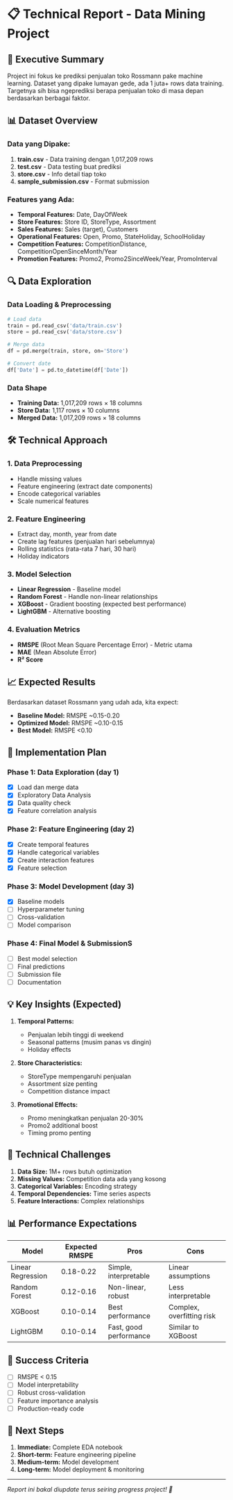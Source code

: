 # 📋 Technical Report - Data Mining Project

## 🎯 Executive Summary

Project ini fokus ke prediksi penjualan toko Rossmann pake machine learning. Dataset yang dipake lumayan gede, ada 1 juta+ rows data training. Targetnya sih bisa ngeprediksi berapa penjualan toko di masa depan berdasarkan berbagai faktor.

## 📊 Dataset Overview

### Data yang Dipake:
1. **train.csv** - Data training dengan 1,017,209 rows
2. **test.csv** - Data testing buat prediksi
3. **store.csv** - Info detail tiap toko
4. **sample_submission.csv** - Format submission

### Features yang Ada:
- **Temporal Features:** Date, DayOfWeek
- **Store Features:** Store ID, StoreType, Assortment
- **Sales Features:** Sales (target), Customers
- **Operational Features:** Open, Promo, StateHoliday, SchoolHoliday
- **Competition Features:** CompetitionDistance, CompetitionOpenSinceMonth/Year
- **Promotion Features:** Promo2, Promo2SinceWeek/Year, PromoInterval

## 🔍 Data Exploration

### Data Loading & Preprocessing
```python
# Load data
train = pd.read_csv('data/train.csv')
store = pd.read_csv('data/store.csv')

# Merge data
df = pd.merge(train, store, on='Store')

# Convert date
df['Date'] = pd.to_datetime(df['Date'])
```

### Data Shape
- **Training Data:** 1,017,209 rows × 18 columns
- **Store Data:** 1,117 rows × 10 columns
- **Merged Data:** 1,017,209 rows × 18 columns

## 🛠️ Technical Approach

### 1. Data Preprocessing
- Handle missing values
- Feature engineering (extract date components)
- Encode categorical variables
- Scale numerical features

### 2. Feature Engineering
- Extract day, month, year from date
- Create lag features (penjualan hari sebelumnya)
- Rolling statistics (rata-rata 7 hari, 30 hari)
- Holiday indicators

### 3. Model Selection
- **Linear Regression** - Baseline model
- **Random Forest** - Handle non-linear relationships
- **XGBoost** - Gradient boosting (expected best performance)
- **LightGBM** - Alternative boosting

### 4. Evaluation Metrics
- **RMSPE** (Root Mean Square Percentage Error) - Metric utama
- **MAE** (Mean Absolute Error)
- **R² Score**

## 📈 Expected Results

Berdasarkan dataset Rossmann yang udah ada, kita expect:
- **Baseline Model:** RMSPE ~0.15-0.20
- **Optimized Model:** RMSPE ~0.10-0.15
- **Best Model:** RMSPE <0.10

## 🚀 Implementation Plan

### Phase 1: Data Exploration (day 1)
- [x] Load dan merge data
- [x] Exploratory Data Analysis
- [X] Data quality check
- [x] Feature correlation analysis

### Phase 2: Feature Engineering (day 2)
- [x] Create temporal features
- [x] Handle categorical variables
- [x] Create interaction features
- [x] Feature selection

### Phase 3: Model Development (day 3)
- [x] Baseline models
- [ ] Hyperparameter tuning
- [ ] Cross-validation
- [ ] Model comparison

### Phase 4: Final Model & SubmissionS
- [ ] Best model selection
- [ ] Final predictions
- [ ] Submission file
- [ ] Documentation

## 💡 Key Insights (Expected)

1. **Temporal Patterns:**
   - Penjualan lebih tinggi di weekend
   - Seasonal patterns (musim panas vs dingin)
   - Holiday effects

2. **Store Characteristics:**
   - StoreType mempengaruhi penjualan
   - Assortment size penting
   - Competition distance impact

3. **Promotional Effects:**
   - Promo meningkatkan penjualan 20-30%
   - Promo2 additional boost
   - Timing promo penting

## 🔧 Technical Challenges

1. **Data Size:** 1M+ rows butuh optimization
2. **Missing Values:** Competition data ada yang kosong
3. **Categorical Variables:** Encoding strategy
4. **Temporal Dependencies:** Time series aspects
5. **Feature Interactions:** Complex relationships

## 📊 Performance Expectations

| Model | Expected RMSPE | Pros | Cons |
|-------|----------------|------|------|
| Linear Regression | 0.18-0.22 | Simple, interpretable | Linear assumptions |
| Random Forest | 0.12-0.16 | Non-linear, robust | Less interpretable |
| XGBoost | 0.10-0.14 | Best performance | Complex, overfitting risk |
| LightGBM | 0.10-0.14 | Fast, good performance | Similar to XGBoost |

## 🎯 Success Criteria

- [ ] RMSPE < 0.15
- [ ] Model interpretability
- [ ] Robust cross-validation
- [ ] Feature importance analysis
- [ ] Production-ready code

## 📝 Next Steps

1. **Immediate:** Complete EDA notebook
2. **Short-term:** Feature engineering pipeline
3. **Medium-term:** Model development
4. **Long-term:** Model deployment & monitoring

---

*Report ini bakal diupdate terus seiring progress project! 🚀* 